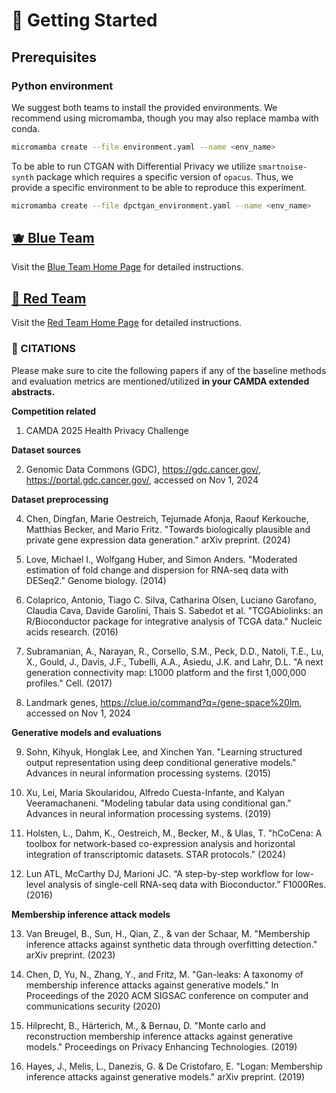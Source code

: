 # :roller_coaster: Getting Started

## Prerequisites

### Python environment

We suggest both teams to install the provided environments. We recommend using micromamba, though you may also replace mamba with conda. 

```bash
micromamba create --file environment.yaml --name <env_name>
```

To be able to run CTGAN with Differential Privacy we utilize ``smartnoise-synth`` package which requires a specific version of ``opacus``. Thus, we provide a specific environment to be able to reproduce this experiment. 

```bash
micromamba create --file dpctgan_environment.yaml --name <env_name>
```



## [:blueberries: Blue Team](/experiments/blue_team/)

Visit the [Blue Team Home Page](/experiments/blue_team/) for detailed instructions. 


## [:tomato: Red Team ](/experiments/red_team/)

Visit the [Red Team Home Page](/experiments/red_team/) for detailed instructions. 


### :pencil: CITATIONS

Please make sure to cite the following papers if any of the baseline methods and evaluation metrics are mentioned/utilized **in your CAMDA extended abstracts.**

**Competition related**

1. CAMDA 2025 Health Privacy Challenge

**Dataset sources**

2. Genomic Data Commons (GDC), https://gdc.cancer.gov/, https://portal.gdc.cancer.gov/, accessed on Nov 1, 2024

<!-- comment 3. Yazar S., Alquicira-Hernández J., Wing K., Senabouth A., Gordon G., Andersen S., Lu Q., Rowson A., Taylor T., Clarke L., Maccora L., Chen C., Cook A., Ye J., Fairfax K., Hewitt A., Powell J. "Single cell eQTL mapping identified cell type specific control of autoimmune disease." Science. (2022) (https://onek1k.org) -->


**Dataset preprocessing**

4. Chen, Dingfan, Marie Oestreich, Tejumade Afonja, Raouf Kerkouche, Matthias Becker, and Mario Fritz. "Towards biologically plausible and private gene expression data generation." arXiv preprint. (2024)

5. Love, Michael I., Wolfgang Huber, and Simon Anders. "Moderated estimation of fold change and dispersion for RNA-seq data with DESeq2." Genome biology. (2014)

6. Colaprico, Antonio, Tiago C. Silva, Catharina Olsen, Luciano Garofano, Claudia Cava, Davide Garolini, Thais S. Sabedot et al. "TCGAbiolinks: an R/Bioconductor package for integrative analysis of TCGA data." Nucleic acids research. (2016) 

7. Subramanian, A., Narayan, R., Corsello, S.M., Peck, D.D., Natoli, T.E., Lu, X., Gould, J., Davis, J.F., Tubelli, A.A., Asiedu, J.K. and Lahr, D.L. "A next generation connectivity map: L1000 platform and the first 1,000,000 profiles." Cell.  (2017)

8. Landmark genes, https://clue.io/command?q=/gene-space%20lm, accessed on Nov 1, 2024

**Generative models and evaluations**

9. Sohn, Kihyuk, Honglak Lee, and Xinchen Yan. "Learning structured output representation using deep conditional generative models." Advances in neural information processing systems. (2015)

10. Xu, Lei, Maria Skoularidou, Alfredo Cuesta-Infante, and Kalyan Veeramachaneni. "Modeling tabular data using conditional gan."  Advances in neural information processing systems. (2019) 

11. Holsten, L., Dahm, K., Oestreich, M., Becker, M., & Ulas, T. "hCoCena: A toolbox for network-based co-expression analysis and horizontal integration of transcriptomic datasets. STAR protocols."  (2024)

12. Lun ATL, McCarthy DJ, Marioni JC. “A step-by-step workflow for low-level analysis of single-cell RNA-seq data with Bioconductor.” F1000Res. (2016)


**Membership inference attack models**

13. Van Breugel, B., Sun, H., Qian, Z., & van der Schaar, M. "Membership inference attacks against synthetic data through overfitting detection." arXiv preprint. (2023)

14. Chen, D, Yu, N., Zhang, Y., and Fritz, M. "Gan-leaks: A taxonomy of membership inference attacks against generative models."  In Proceedings of the 2020 ACM SIGSAC conference on computer and communications security (2020)

15. Hilprecht, B., Härterich, M., & Bernau, D.  "Monte carlo and reconstruction membership inference attacks against generative models." Proceedings on Privacy Enhancing Technologies. (2019)

16. Hayes, J., Melis, L., Danezis, G. & De Cristofaro, E. "Logan: Membership inference attacks against generative models." arXiv preprint. (2019)




